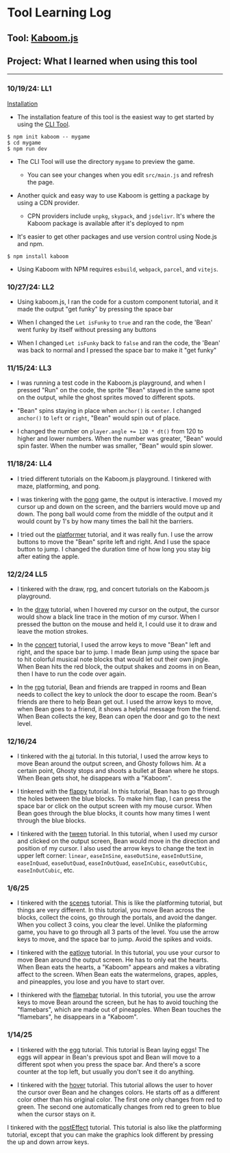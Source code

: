 # Tool Learning Log

## Tool: **[Kaboom.js](https://kaboomjs.com/)**

## Project: **What I learned when using this tool**

---

### 10/19/24: LL1

[Installation](https://kaboomjs.com/doc/setup)

* The installation feature of this tool is the easiest way to get started by using the [CLI Tool](https://www.npmjs.com/package/create-kaboom).

```JS
$ npm init kaboom -- mygame
$ cd mygame
$ npm run dev
```

* The CLI Tool will use the directory `mygame` to preview the game.

    * You can see your changes when you edit `src/main.js` and refresh the page.

* Another quick and easy way to use Kaboom is getting a package by using a CDN provider.

    * CPN providers include `unpkg`, `skypack`, and `jsdelivr`. It's where the Kaboom package is available after it's deployed to npm

* It's easier to get other packages and use version control using Node.js and npm.

```JS
$ npm install kaboom
```

* Using Kaboom with NPM requires `esbuild`, `webpack`, `parcel`, and `vitejs`.

### 10/27/24: LL2

* Using kaboom.js, I ran the code for a custom component tutorial, and it made the output "get funky" by pressing the space bar

* When I changed the `Let isFunky` to `true` and ran the code, the 'Bean' went funky by itself without pressing any buttons

* When I changed `Let isFunky` back to `false` and ran the code, the 'Bean' was back to normal and I pressed the space bar to make it "get funky"

### 11/15/24: LL3

* I was running a test code in the Kaboom.js playground, and when I pressed "Run" on the code, the sprite "Bean" stayed in the same spot on the output, while the ghost sprites moved to different spots.

* "Bean" spins staying in place  when `anchor()` is `center`. I changed `anchor()` to `left` or `right`, "Bean" would spin out of place.

* I changed the number on `player.angle += 120 * dt()` from 120 to higher  and lower numbers. When the number was greater, "Bean" would spin faster. When the number was smaller, "Bean" would spin slower.

### 11/18/24: LL4

* I tried different tutorials on the Kaboom.js playground. I tinkered with maze, platforming, and pong.

* I was tinkering with the [pong](https://kaboomjs.com/play?example=pong) game, the output is interactive. I moved my cursor up and down on the screen, and the barriers would move up and down. The pong ball would come from the middle of the output and it would count by 1's by how many times the ball hit the barriers.

* I tried out the [platformer](https://kaboomjs.com/play?example=platformer) tutorial, and it was really fun. I use the arrow buttons to move the "Bean" sprite left and right. And I use the space button to jump. I changed the duration time of how long you stay big after eating the apple.

### 12/2/24 LL5

* I tinkered with the draw, rpg, and concert tutorials on the Kaboom.js playground.

* In the [draw](https://kaboomjs.com/play?example=draw) tutorial, when I hovered my cursor on the output, the cursor would show a black line trace in the motion of my cursor. When I pressed the button on the mouse and held it, I could use it to draw and leave the motion strokes.

* In the [concert](https://kaboomjs.com/play?example=concert) tutorial, I used the arrow keys to move "Bean" left and right, and the space bar to jump. I made Bean jump using the space bar to hit colorful musical note blocks that would let out their own jingle. When Bean hits the red block, the output shakes and zooms in on Bean, then I have to run the code over again.

* In the [rpg](https://kaboomjs.com/play?example=rpg) tutorial, Bean and friends are trapped in rooms and Bean needs to collect the key to unlock the door to escape the room. Bean's friends are there to help Bean get out. I used the arrow keys to move, when Bean goes to a friend, it shows a helpful message from the friend. When Bean collects the key, Bean can open the door and go to the next level.

### 12/16/24

* I tinkered with the [ai](https://kaboomjs.com/play?example=ai) tutorial. In this tutorial, I used the arrow keys to move Bean around the output screen, and Ghosty follows him. At a certain point, Ghosty stops and shoots a bullet at Bean where he stops. When Bean gets shot, he disappears with a "Kaboom".

* I tinkered with the [flappy](https://kaboomjs.com/play?example=flappy) tutorial. In this tutorial, Bean has to go through the holes between the blue blocks. To make him flap, I can press the space bar or click on the output screen with my mouse cursor. When Bean goes through the blue blocks, it counts how many times I went through the blue blocks.

* I tinkered with the [tween](https://kaboomjs.com/play?example=tween) tutorial. In this tutorial, when I used my cursor and clicked on the output screen, Bean would move in the direction and position of my cursor. I also used the arrow keys to change the text in upper left corner: `linear`, `easeInSine`, `easeOutSine`, `easeInOutSine`, `easeInQuad`, `easeOutQuad`, `easeInOutQuad`, `easeInCubic`, `easeOutCubic`, `easeInOutCubic`, etc.

### 1/6/25

* I tinkered with the [scenes](https://kaboomjs.com/play?example=scenes) tutorial. This is like the platforming tutorial, but things are very different. In this tutorial, you move Bean across the blocks, collect the coins, go through the portals, and avoid the danger. When you collect 3 coins, you clear the level. Unlike the plaforming game, you have to go through all 3 parts of the level. You use the arrow keys to move, and the space bar to jump. Avoid the spikes and voids.

* I tinkered with the [eatlove](https://kaboomjs.com/play?example=eatlove) tutorial. In this tutorial, you use your cursor to move Bean around the output screen. He has to only eat the hearts. When Bean eats the hearts, a "Kaboom" appears and makes a vibrating affect to the screen. When Bean eats the watermelons, grapes, apples, and pineapples, you lose and you have to start over.

* I thinkered with the [flamebar](https://kaboomjs.com/play?example=flamebar) tutorial. In this tutorial, you use the arrow keys to move Bean around the screen, but he has to avoid touching the "flamebars", which are made out of pineapples. When Bean touches the "flamebars", he disappears in a "Kaboom".

### 1/14/25

* I tinkered with the [egg](https://kaboomjs.com/play?example=egg) tutorial. This tutorial is Bean laying eggs! The eggs will appear in Bean's previous spot and Bean will move to a different spot when you press the space bar. And there's a score counter at the top left, but usually you don't see it do anything.

* I tinkered with the [hover](https://kaboomjs.com/play?example=hover) tutorial. This tutorial allows the user to hover the cursor over Bean and he changes colors. He starts off as a different color other than his original color. The first one only changes from red to green. The second one automatically changes from red to green to blue when the cursor stays on it.

I tinkered with the [postEffect](https://kaboomjs.com/play?example=postEffect) tutorial. This tutorial is also like the platforming tutorial, except that you can make the graphics look different by pressing the up and down arrow keys.

<!--
* Links you used today (websites, videos, etc)
* Things you tried, progress you made, etc
* Challenges, a-ha moments, etc
* Questions you still have
* What you're going to try next
-->

